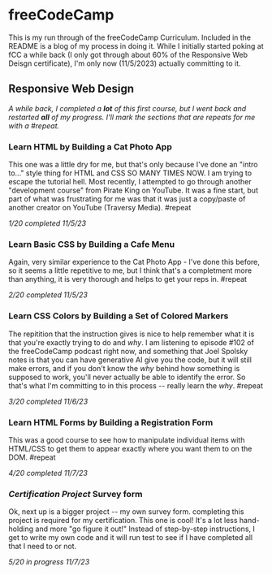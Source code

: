 # freeCodeCamp

This is my run through of the freeCodeCamp Curriculum. Included in the README is a blog of my process in doing it. While I initially started poking at fCC a while back (I only got through about 60% of the Responsive Web Deisgn certificate), I'm only now (11/5/2023) actually committing to it.

## Responsive Web Design

*A while back, I completed a **lot** of this first course, but I went back and restarted **all** of my progress. I'll mark the sections that are repeats for me with a #repeat.*

### Learn HTML by Building a Cat Photo App

This one was a little dry for me, but that's only because I've done an "intro to..." style thing for HTML and CSS SO MANY TIMES NOW. I am trying to escape the tutorial hell. Most recently, I attempted to go through another "development course" from Pirate King on YouTube. It was a fine start, but part of what was frustrating for me was that it was just a copy/paste of another creator on YouTube (Traversy Media). #repeat

*1/20 completed 11/5/23*


### Learn Basic CSS by Building a Cafe Menu

Again, very similar experience to the Cat Photo App - I've done this before, so it seems a little repetitive to me, but I think that's a completment more than anything, it is very thorough and helps to get your reps in. #repeat

*2/20 completed 11/5/23*

### Learn CSS Colors by Building a Set of Colored Markers

The repitition that the instruction gives is nice to help remember what it is that you're exactly trying to do and *why*. I am listening to episode #102 of the freeCodeCamp podcast right now, and something that Joel Spolsky notes is that you can have generative AI give you the code, but it will still make errors, and if you don't know the *why* behind how something is supposed to work, you'll never actually be able to identify the error. So that's what I'm committing to in this process -- really learn the *why*. #repeat

*3/20 completed 11/6/23*

### Learn HTML Forms by Building a Registration Form

This was a good course to see how to manipulate individual items with HTML/CSS to get them to appear exactly where you want them to on the DOM. #repeat

*4/20 completed 11/7/23*

### *Certification Project* Survey form

Ok, next up is a bigger project -- my own survey form. completing this project is required for my certification. This one is cool! It's a lot less hand-holding and more "go figure it out!" Instead of step-by-step instructions, I get to write my own code and it will run test to see if I have completed all that I need to or not.

*5/20 in progress 11/7/23*